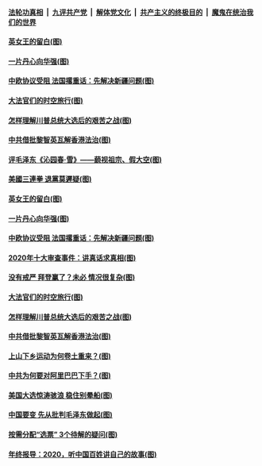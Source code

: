 

####  [法轮功真相](../../../../basic/blob/master/README.md?t=12300502) &nbsp;|&nbsp; [九评共产党](../../../../9ping.md/blob/master/README.md?t=12300502) &nbsp;|&nbsp; [解体党文化](../../../../jtdwh.md/blob/master/README.md?t=12300502)  &nbsp;|&nbsp; [共产主义的终极目的](../../../../gczydzjmd.md/blob/master/README.md?t=12300502) &nbsp;|&nbsp; [魔鬼在统治我们的世界](../../../../mgztzwmdsj.md/blob/master/README.md?t=12300502) 

#### [英女王的留白(图)](../pages/p4/957349.md?t=12300502) 

#### [一片丹心向华强(图)](../pages/p4/957347.md?t=12300502) 

#### [中欧协议受阻 法国撂重话：先解决新疆问题(图)](../pages/p4/957343.md?t=12300502) 

#### [大法官们的时空旅行(图)](../pages/p4/957282.md?t=12300502) 

#### [怎样理解川普总统大选后的艰苦之战(图)](../pages/p4/957257.md?t=12300502) 

#### [中共借批黎智英瓦解香港法治(图)](../pages/p4/957253.md?t=12300502) 



#### [评毛泽东《沁园春·雪》——藐视祖宗、假大空(图)](../pages/p4/957384.md?t=12300502) 

#### [美國三連拳 退黨莫遲疑(图)](../pages/p4/957381.md?t=12300502) 

#### [英女王的留白(图)](../pages/p4/957349.md?t=12300502) 

#### [一片丹心向华强(图)](../pages/p4/957347.md?t=12300502) 

#### [中欧协议受阻 法国撂重话：先解决新疆问题(图)](../pages/p4/957343.md?t=12300502) 

#### [2020年十大审查事件：讲真话求真相(图)](../pages/p4/957348.md?t=12300502) 


#### [没有戒严 拜登赢了？未必 情况很复杂(图)](../pages/p4/956528.md?t=12300502) 

#### [大法官们的时空旅行(图)](../pages/p4/957282.md?t=12300502) 

#### [怎样理解川普总统大选后的艰苦之战(图)](../pages/p4/957257.md?t=12300502) 

#### [中共借批黎智英瓦解香港法治(图)](../pages/p4/957253.md?t=12300502) 

#### [上山下乡运动为何卷土重来？(图)](../pages/p4/957236.md?t=12300502) 

#### [中共为何要对阿里巴巴下手？(图)](../pages/p4/957234.md?t=12300502) 

#### [美国大选惊涛骇浪 稳住别晕船(图)](../pages/p4/957233.md?t=12300502) 

#### [中国要变 先从批判毛泽东做起(图)](../pages/p4/957232.md?t=12300502) 

#### [按需分配“选票” 3个待解的疑问(图)](../pages/p4/957193.md?t=12300502) 


#### [年终报导：2020，听中国百姓讲自己的故事(图)](../pages/p4/957144.md?t=12300502) 

